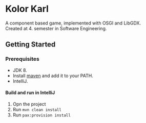 # Kolor Karl
A component based game, implemented with OSGI and LibGDX.  
Created at 4. semester in Software Engineering.

## Getting Started

### Prerequisites
* JDK 8.
* Install [maven](https://maven.apache.org/download.cgi) and add it to your PATH.
* IntelliJ.

#### Build and run in IntelliJ
1. Opn the project
1. Run `mvn clean install`
1. Run `pax:provision install`